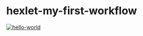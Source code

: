 # hexlet-my-first-workflow 
[![hello-world](https://github.com/joshirova/hexlet-my-first-workflow/actions/workflows/hello-world.yml/badge.svg)](https://github.com/joshirova/hexlet-my-first-workflow/actions/workflows/hello-world.yml)